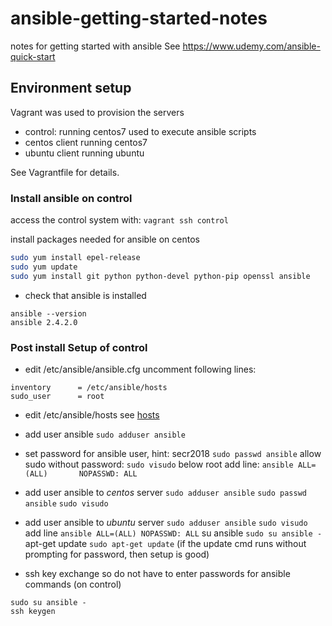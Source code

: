 # ansible-getting-started-notes
notes for getting started with ansible
See https://www.udemy.com/ansible-quick-start 

## Environment setup
Vagrant was used to provision the servers
* control: running centos7 used to execute ansible scripts
* centos client running centos7
* ubuntu client running ubuntu

See Vagrantfile for details.

### Install ansible on control

access the control system with:
`vagrant ssh control`

install packages needed for ansible on centos

```bash
sudo yum install epel-release
sudo yum update
sudo yum install git python python-devel python-pip openssl ansible

```

* check that ansible is installed
```shell
ansible --version
ansible 2.4.2.0
```
### Post install Setup of control 
* edit /etc/ansible/ansible.cfg
uncomment following lines:
```
inventory      = /etc/ansible/hosts
sudo_user      = root
```
* edit /etc/ansible/hosts
see [hosts](hosts)

* add user ansible
`sudo adduser ansible`

* set password for ansible user, hint: secr2018
`sudo passwd ansible`
allow sudo without password:
`sudo visudo`
below root add line:
`ansible ALL=(ALL)       NOPASSWD: ALL`

* add user ansible to *centos* server
`sudo adduser ansible`
`sudo passwd ansible`
`sudo visudo`

* add user ansible to *ubuntu* server
`sudo adduser ansible`
`sudo visudo`
add line
`ansible ALL=(ALL) NOPASSWD: ALL`
su ansible
`sudo su ansible -`
apt-get update
`sudo apt-get update`
(if the update cmd runs without prompting for password, then setup is good)

* ssh key exchange so do not have to enter passwords for ansible commands
(on control)
```
sudo su ansible -
ssh keygen

```



